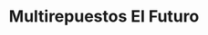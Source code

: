 ---
title: "Multirepuestos El Futuro"
url: /nicoya/multirepuestos-el-futuro/
shop: piezas de automóviles
---
